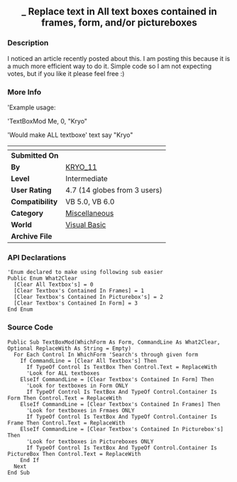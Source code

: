 ﻿<div align="center">

## \_ Replace text in All text boxes contained in frames, form, and/or pictureboxes


</div>

### Description

I noticed an article recently posted about this. I am posting this because it is a much more efficient way to do it. Simple code so I am not expecting votes, but if you like it please feel free :)
 
### More Info
 
'Example usage:

'TextBoxMod Me, 0, "Kryo"

'Would make ALL textboxe' text say "Kryo"


<span>             |<span>
---                |---
**Submitted On**   |
**By**             |[KRYO\_11](https://github.com/Planet-Source-Code/PSCIndex/blob/master/ByAuthor/kryo-11.md)
**Level**          |Intermediate
**User Rating**    |4.7 (14 globes from 3 users)
**Compatibility**  |VB 5\.0, VB 6\.0
**Category**       |[Miscellaneous](https://github.com/Planet-Source-Code/PSCIndex/blob/master/ByCategory/miscellaneous__1-1.md)
**World**          |[Visual Basic](https://github.com/Planet-Source-Code/PSCIndex/blob/master/ByWorld/visual-basic.md)
**Archive File**   |[](https://github.com/Planet-Source-Code/kryo-11-replace-text-in-all-text-boxes-contained-in-frames-form-and-or-pictureboxes__1-50323/archive/master.zip)

### API Declarations

```
'Enum declared to make using following sub easier
Public Enum What2Clear
  [Clear All Textbox's] = 0
  [Clear Textbox's Contained In Frames] = 1
  [Clear Textbox's Contained In Picturebox's] = 2
  [Clear Textbox's Contained In Form] = 3
End Enum
```


### Source Code

```
Public Sub TextBoxMod(WhichForm As Form, CommandLine As What2Clear, Optional ReplaceWith As String = Empty)
  For Each Control In WhichForm 'Search's through given form
    If CommandLine = [Clear All Textbox's] Then
      If TypeOf Control Is TextBox Then Control.Text = ReplaceWith
      'Look for ALL textboxes
    ElseIf CommandLine = [Clear Textbox's Contained In Form] Then
      'Look for textboxes in Form ONLY
      If TypeOf Control Is TextBox And TypeOf Control.Container Is Form Then Control.Text = ReplaceWith
    ElseIf CommandLine = [Clear Textbox's Contained In Frames] Then
      'Look for textboxes in Frmaes ONLY
      If TypeOf Control Is TextBox And TypeOf Control.Container Is Frame Then Control.Text = ReplaceWith
    ElseIf CommandLine = [Clear Textbox's Contained In Picturebox's] Then
      'Look for textboxes in Pictureboxes ONLY
      If TypeOf Control Is TextBox And TypeOf Control.Container Is PictureBox Then Control.Text = ReplaceWith
    End If
  Next
End Sub
```

